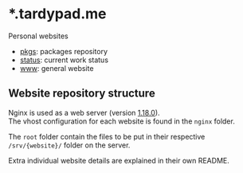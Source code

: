 # *.tardypad.me

Personal websites

- [pkgs](pkgs): packages repository
- [status](status): current work status
- [www](www): general website

## Website repository structure

Nginx is used as a web server
(version [1.18.0](http://hg.nginx.org/nginx/rev/release-1.18.0)).  
The vhost configuration for each website is found in the `nginx` folder.

The `root` folder contain the files to be put in their respective
`/srv/{website}/` folder on the server.

Extra individual website details are explained in their own README.
